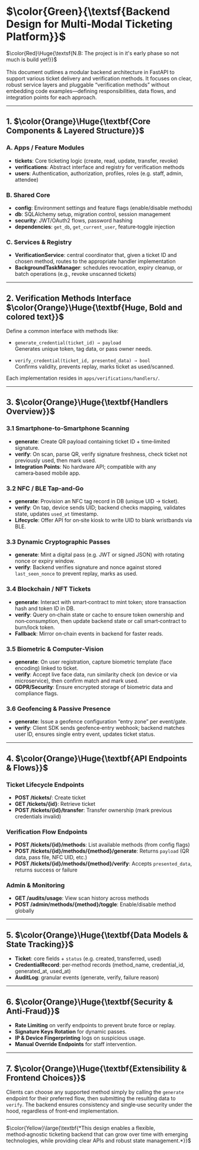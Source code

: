 #  $\color{Green}{\textsf{Backend Design for Multi‑Modal Ticketing Platform}}$

$\color{Red}\Huge{\textsf{N.B: The project is in it's early phase so not much is build yet!}}$
<br></br>
This document outlines a modular backend architecture in FastAPI to support various ticket delivery and verification methods. It focuses on clear, robust service layers and pluggable “verification methods” without embedding code examples—defining responsibilities, data flows, and integration points for each approach.

---

## 1. $\color{Orange}\Huge{\textbf{Core Components & Layered Structure}}$

### A. Apps / Feature Modules
- **tickets**: Core ticketing logic (create, read, update, transfer, revoke)
- **verifications**: Abstract interface and registry for verification methods
- **users**: Authentication, authorization, profiles, roles (e.g. staff, admin, attendee)

### B. Shared Core
- **config**: Environment settings and feature flags (enable/disable methods)
- **db**: SQLAlchemy setup, migration control, session management
- **security**: JWT/OAuth2 flows, password hashing
- **dependencies**: `get_db`, `get_current_user`, feature‑toggle injection

### C. Services & Registry
- **VerificationService**: central coordinator that, given a ticket ID and chosen method, routes to the appropriate handler implementation
- **BackgroundTaskManager**: schedules revocation, expiry cleanup, or batch operations (e.g., revoke unscanned tickets)

---

## 2. Verification Methods Interface $\color{Orange}\Huge{\textbf{Huge, Bold and colored text}}$

Define a common interface with methods like:
- `generate_credential(ticket_id) → payload`  
  Generates unique token, tag data, or pass owner needs.

- `verify_credential(ticket_id, presented_data) → bool`  
  Confirms validity, prevents replay, marks ticket as used/scanned.

Each implementation resides in `apps/verifications/handlers/`.

---

## 3.  $\color{Orange}\Huge{\textbf{Handlers Overview}}$

### 3.1 Smartphone‑to‑Smartphone Scanning
- **generate**: Create QR payload containing ticket ID + time‑limited signature.  
- **verify**: On scan, parse QR, verify signature freshness, check ticket not previously used, then mark used.
- **Integration Points**: No hardware API; compatible with any camera‑based mobile app.

### 3.2 NFC / BLE Tap‑and‑Go
- **generate**: Provision an NFC tag record in DB (unique UID → ticket).  
- **verify**: On tap, device sends UID; backend checks mapping, validates state, updates `used_at` timestamp.
- **Lifecycle**: Offer API for on‑site kiosk to write UID to blank wristbands via BLE.

### 3.3 Dynamic Cryptographic Passes
- **generate**: Mint a digital pass (e.g. JWT or signed JSON) with rotating nonce or expiry window.  
- **verify**: Backend verifies signature and nonce against stored `last_seen_nonce` to prevent replay, marks as used.

### 3.4 Blockchain / NFT Tickets
- **generate**: Interact with smart‑contract to mint token; store transaction hash and token ID in DB.  
- **verify**: Query on‑chain state or cache to ensure token ownership and non‑consumption, then update backend state or call smart‑contract to burn/lock token.
- **Fallback**: Mirror on‑chain events in backend for faster reads.

### 3.5 Biometric & Computer‑Vision
- **generate**: On user registration, capture biometric template (face encoding) linked to ticket.  
- **verify**: Accept live face data, run similarity check (on device or via microservice), then confirm match and mark used.  
- **GDPR/Security**: Ensure encrypted storage of biometric data and compliance flags.

### 3.6 Geofencing & Passive Presence
- **generate**: Issue a geofence configuration “entry zone” per event/gate.  
- **verify**: Client SDK sends geofence‑entry webhook; backend matches user ID, ensures single entry event, updates ticket status.

---

## 4.  $\color{Orange}\Huge{\textbf{API Endpoints & Flows}}$

### Ticket Lifecycle Endpoints
- **POST /tickets/**: Create ticket
- **GET /tickets/{id}**: Retrieve ticket
- **POST /tickets/{id}/transfer**: Transfer ownership (mark previous credentials invalid)

### Verification Flow Endpoints
- **POST /tickets/{id}/methods**: List available methods (from config flags)
- **POST /tickets/{id}/methods/{method}/generate**: Returns `payload` (QR data, pass file, NFC UID, etc.)
- **POST /tickets/{id}/methods/{method}/verify**: Accepts `presented_data`, returns success or failure

### Admin & Monitoring
- **GET /audits/usage**: View scan history across methods
- **POST /admin/methods/{method}/toggle**: Enable/disable method globally

---

## 5.  $\color{Orange}\Huge{\textbf{Data Models & State Tracking}}$

- **Ticket**: core fields + `status` (e.g. created, transferred, used)
- **CredentialRecord**: per‑method records (method_name, credential_id, generated_at, used_at)
- **AuditLog**: granular events (generate, verify, failure reason)

---

## 6.  $\color{Orange}\Huge{\textbf{Security & Anti‑Fraud}}$

- **Rate Limiting** on verify endpoints to prevent brute force or replay.
- **Signature Keys Rotation** for dynamic passes.
- **IP & Device Fingerprinting** logs on suspicious usage.
- **Manual Override Endpoints** for staff intervention.

---

## 7.  $\color{Orange}\Huge{\textbf{Extensibility & Frontend Choices}}$

Clients can choose any supported method simply by calling the `generate` endpoint for their preferred flow, then submitting the resulting data to `verify`. The backend ensures consistency and single‑use security under the hood, regardless of front‑end implementation.

---


$\color{Yellow}\large{\textbf{*This design enables a flexible, method‑agnostic ticketing backend that can grow over time with emerging technologies, while providing clear APIs and robust state management.*}}$
